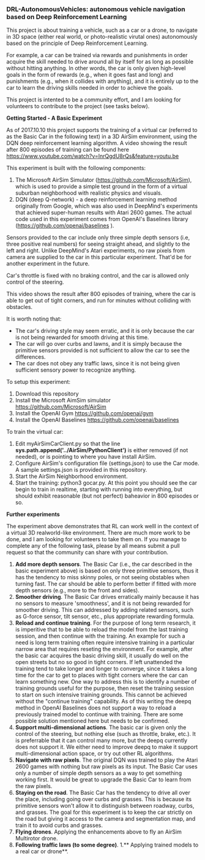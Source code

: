 ### DRL-AutonomousVehicles: autonomous vehicle navigation based on Deep Reinforcement Learning

This project is about training a vehicle, such as a car or a drone, to navigate in 3D space (either real world, or photo-realistic virutal ones) autonomously based on the principle of Deep Reinforcement Learning. 

For example, a car can be trained via rewards and punishments in order acquire the skill needed to drive around all by itself for as long as possible without hitting anything. 
In other words, the car is only given high-level goals in the form of rewards (e.g., when it goes fast and long) and punishments (e.g., when it collides with anything), and it is entirely up to the car to learn the driving skills needed in order to achieve the goals.


This project is intented to be a community effort, and I am looking for volunteers to contribute to the project (see tasks below).

**Getting Started - A Basic Experiment**

As of 2017.10.10 this project supports the training of a virtual car (referred to as the Basic Car in the following text) in a 3D AirSim environment, using the DQN deep reinforcement learning algorithm. A video showing the result after 800 episodes of training can be found here https://www.youtube.com/watch?v=InrQgdU8rQs&feature=youtu.be

This experiment is built with the following components:

1. The Microsoft AirSim Simulator (https://github.com/Microsoft/AirSim), which is used to provide a simple test ground in the form of a virtual suburban neighborhood with realistic physics and visuals.
2. DQN (deep Q-network) - a deep reinforcement learning method originally from Google, which was also used in DeepMind's experiments that achieved super-human results with Atari 2600 games. The actual code used in this experiment comes from OpenAI's Baselines library (https://github.com/openai/baselines ).

Sensors provided to the car include only three simple depth sensors (i.e, three positive real numbers) for seeing straight ahead, and slightly to the left and right. Unlike DeepMind's Atari experiments, no raw pixels from camera are supplied to the car in this particular experiment. That'd be for another experiment in the future.

Car's throttle is fixed with no braking control, and the car is allowed only control of the steering. 

This video shows the result after 800 episodes of training, where the car is able to get out of tight corners, and run for minutes without colliding with obstacles. 

It is worth noting that:

- The car's driving style may seem erratic, and it is only because the car is not being rewarded for smooth driving at this time.
- The car will go over curbs and lawns, and it is simply because the primitive sensors provided is not sufficient to allow the car to see the differences.
- The car does not obey any traffic laws, since it is not being given sufficient sensory power to recognize anything.

To setup this experiment:

1. Download this repository
2. Install the Microsoft AimSim simulator https://github.com/Microsoft/AirSim
3. Install the OpenAI Gym https://github.com/openai/gym
4. Install the OpenAI Baselines https://github.com/openai/baselines

To train the virtual car:

1. Edit myAirSimCarClient.py so that the line **sys.path.append('../AirSim/PythonClient')** is either removed (if not needed), or is pointing to where you have install AirSim.
1. Configure AirSim's configuration file (settings.json) to use the Car mode. A sample settings.json is provided in this repository.
1. Start the AirSim Neighborhood environment. 
1. Start the training: python3 gocar.py. At this point you should see the car begin to train in realtime, starting with running into everything, but should exhibit reasonable (but not perfect) baheavior in 800 episodes or so.

**Further experiments**

The experiment above demonstrates that RL can work welll in the context of a virtual 3D realworld-like environment. There are much more work to be done, and I am looking for volunteers to take them on. If you manage to complete any of the following task, please by all means submit a pull request so that the community can share with your contribution.

1. **Add more depth sensors**.
The Basic Car (i.e., the car described in the basic experiment above) is based on only three primitive sensors, thus it has the tendency to miss skinny poles, or not seeing obstables when turning fast. The car should be able to perform better if fitted with more depth sensors (e.g., more to the front and sides).
1. **Smoother driving**.
The Basic Car drives erratically mainly because it has no sensors to measure 'smoothness', and it is not being rewarded for smoother driving. This can addressed by adding related sensors, such as G-force sensor, tilt sensor, etc., plus appropriate rewarding formula.
1. **Reload and continue training**.
For the purpose of long term research, it is imperitive that to be able to reload the model from the last training session, and then continue with the training. An example for such a need is long term training often require intensive training in a particular narrow area that requires reseting the environment. For example, after the basic car acquires the basic driving skill, it usually do well on the open streets but no so good in tight corners. If left unattended the training tend to take longer and longer to converge, since it takes a long time for the car to get to places with tight corners where the car can learn something new. One way to address this is to identify a number of training grounds useful for the purpose, then reset the training session to start on such intensive training grounds. This cannot be achieved without the "continue training" capability.
As of this writing the deepq method in OpenAI Baselines does not support a way to reload a previously trained model to continue with training. There are some possible solution mentioned here but needs to be confirmed. 
1. **Support multi-dimensional actions**.
The basic car is given only the control of the steering, but nothing else (such as throttle, brake, etc.). It is preferrable that it can control many more, but the deepq currently does not support it. We either need to improve deepq to make it support multi-dimensional action space, or try out other RL algorithms.
1. **Navigate with raw pixels**.
The original DQN was trained to play the Atari 2600 games with nothing but raw pixels as its input. The Basic Car uses only a number of simple depth sensors as a way to get something working first. It would be great to upgrade the Basic Car to learn from the raw pixels.
1. **Staying on the road**.
The Basic Car has the tendency to drive all over the place, including going over curbs and grasses.
This is because its primitive sensors won't allow it to distinguish between roadway, curbs, and grasses. The goal for this experiment is to keep the car strictly on the road but giving it access to the camera and segmentation map, and train it to avoid curbs and grasses.
1. **Flying drones**.
Applying the enhancements above to fly an AirSim Multirotor drone.
1. **Following traffic laws (to some degree)**.
1.** Applying trained models to a real car or drone**.

